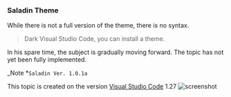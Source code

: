 ### Saladin Theme
While there is not a full version of the theme, there is no syntax. 

> Dark Visual Studio Code, you can install a theme.

In his spare time, the subject is gradually moving forward.
The topic has not yet been fully implemented.

_Note *`Saladin Ver. 1.0.1a`

This topic is created on the version [Visual Studio Code](https://code.visualstudio.com/) 1.27
![screenshot](./screenshot.png)
